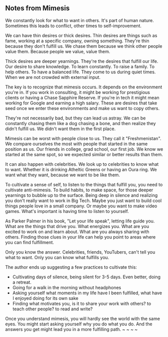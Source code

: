 ## Notes from Mimesis

 We constantly look for what to want in others. It's part of human nature. Sometimes this leads to conflict, other times to self-improvement.

 We can have thin desires or thick desires. Thin desires are things such as fame, working at a specific company, owning something. They're thin because they don't fulfill us. We chase them because we      think other people value them. Because people we value, value them.

 Thick desires are deeper yearnings. They're the desires that fulfill our life. Our desire to share knowledge. To learn constantly. To raise a family. To help others. To have a balanced life. They come    to us during quiet times. When we are not crowded with external input.

 The key is to recognize that mimesis occurs. It depends on the environment you're in. If you work in consulting, it might be working for prestigious clients or having a Chase Sapphire Reserve. If you're  in tech it might mean working for Google and earning a high salary. These are desires that take seed once we enter these environments and make us want to copy others.

 They're not necessarily bad, but they can lead us astray. We can be constantly chasing them like a dog chasing a bone, and then realize they didn't fulfill us. We didn't want them in the first place.

 Mimesis can be worst with people close to us. They call it "Freshmenistan". We compare ourselves the most with people that started in the same position as us. Our friends in college, grad school, our     first job. We know we started at the same spot, so we expected similar or better results than them.

 It can also happen with celebrities. We look up to celebrities to know what to want. Whether it is drinking Atheltic Greens or having an Oura ring. We want what they want, because we want to be like      them.

 To cultivate a sense of self, to listen to the things that fulfill you, you need to cultivate anti-mimesis. To build habits, to make space, for those deeper yearnings to bubble up to the surface. Being   deep in silence and realizing you don't really want to work in Big Tech. Maybe you just want to build cool things people love in a small company. Or maybe you want to make video games. What's important   is having time to listen to yourself.

 As Parker Palmer in his book, "Let your life speak", letting life guide you. What are the things that drive you. What energizes you. What are you excited to work on and learn about. What are you always   sharing with others. Finding those clues in your life can help you point to areas where you can find fulfillment.

 Only you know the answer. Celebrities, friends, YouTubers, can't tell you what to want. Only you can know what fulfills you.

 The author ends up suggesting a few practices to cultivate this:
 - Cultivating days of silence, being silent for 3-5 days. Even better, doing a retreat.
 - Going for a walk in the morning without headphones
 - Asking yourself what moments in my life have I been fulfilled, what have I enjoyed doing for its own sake
 - Finding what motivates you, is it to share your work with others? to teach other people? to read and write?

 Once you understand mimesis, you will hardly see the world with the same eyes. You might start asking yourself why you do what you do. And the answers you get might lead you in a more fulfilling path.
~
~
~
~
